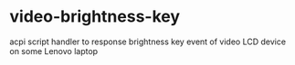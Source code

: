 video-brightness-key
====================

acpi script handler to response brightness key event of video LCD device on some Lenovo laptop